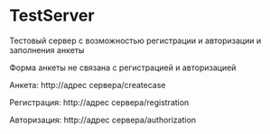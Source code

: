 # TestServer
Тестовый сервер с возможностью регистрации и авторизации и заполнения анкеты

Форма анкеты не связана с регистрацией и авторизацией

Анкета: http://адрес сервера/createcase

Регистрация: http://адрес сервера/registration

Авторизация: http://адрес сервера/authorization
